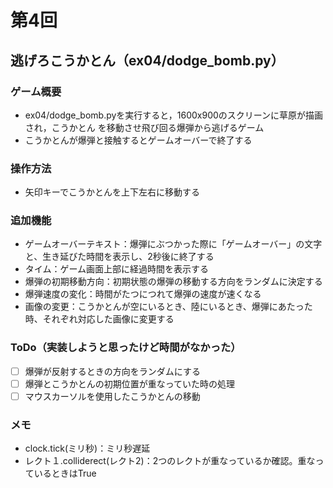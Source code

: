# 第4回
## 逃げろこうかとん（ex04/dodge_bomb.py）
### ゲーム概要
- ex04/dodge_bomb.pyを実行すると，1600x900のスクリーンに草原が描画され，こうかとん
を移動させ飛び回る爆弾から逃げるゲーム
- こうかとんが爆弾と接触するとゲームオーバーで終了する
### 操作方法
- 矢印キーでこうかとんを上下左右に移動する
### 追加機能
- ゲームオーバーテキスト：爆弾にぶつかった際に「ゲームオーバー」の文字と、生き延びた時間を表示し、2秒後に終了する
- タイム：ゲーム画面上部に経過時間を表示する
- 爆弾の初期移動方向：初期状態の爆弾の移動する方向をランダムに決定する
- 爆弾速度の変化：時間がたつにつれて爆弾の速度が速くなる
- 画像の変更：こうかとんが空にいるとき、陸にいるとき、爆弾にあたった時、それぞれ対応した画像に変更する
### ToDo（実装しようと思ったけど時間がなかった）
- [ ] 爆弾が反射するときの方向をランダムにする
- [ ] 爆弾とこうかとんの初期位置が重なっていた時の処理
- [ ] マウスカーソルを使用したこうかとんの移動
### メモ
- clock.tick(ミリ秒)：ミリ秒遅延
- レクト１.colliderect(レクト2)：2つのレクトが重なっているか確認。重なっているときはTrue